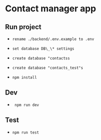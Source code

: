 # Contact manager app

## Run project ##

- `rename ./backend/.env.example to .env`

- `set database DB\_\* settings`

- `create database "contactss`

- `create database "contacts_test"s`

- `npm install`


## Dev ## 

- ` npm run dev`

## Test

- `npm run test`
